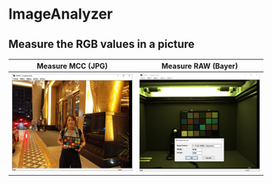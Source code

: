 # ImageAnalyzer
## Measure the RGB values in a picture
| Measure MCC (JPG) | Measure RAW (Bayer) |
|-------------|-------------|
|<img src="https://github.com/YuwenLee/ImageAnalyzer/blob/master/ImageAnalyzer.png" width=320/>|<img src="https://github.com/YuwenLee/ImageAnalyzer/blob/master/ImageAnalyzer_RAW.png" width=320/>|
